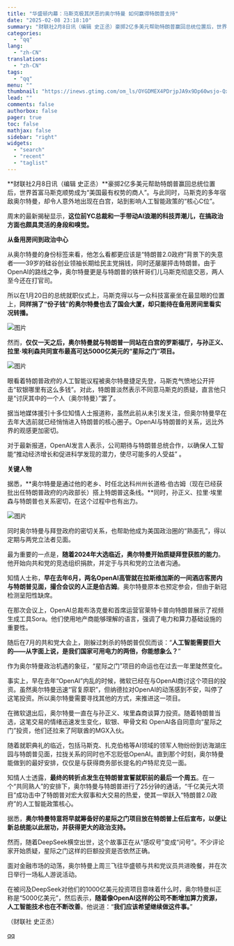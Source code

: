```yaml
---
title: "华盛顿内幕：马斯克极其厌恶的奥尔特曼 如何赢得特朗普支持"
date: "2025-02-08 23:18:10"
summary: "财联社2月8日讯（编辑 史正丞）豪掷2亿多美元帮助特朗普赢回总统位置后，世界首富马斯克顺势成为“美国..."
categories:
  - "qq"
lang:
  - "zh-CN"
translations:
  - "zh-CN"
tags:
  - "qq"
menu: ""
thumbnail: "https://inews.gtimg.com/om_ls/OYGDMEX4PDrjpJA9x9Dp60wsjo-QxHwfhizbbRdaLZrXcAA_640360/0"
lead: ""
comments: false
authorbox: false
pager: true
toc: false
mathjax: false
sidebar: "right"
widgets:
  - "search"
  - "recent"
  - "taglist"
---
```


**财联社2月8日讯（编辑 史正丞）**豪掷2亿多美元帮助特朗普赢回总统位置后，世界首富马斯克顺势成为“美国最有权势的商人”。与此同时，马斯克的多年宿敌奥尔特曼，却令人意外地出现在白宫，站到影响人工智能政策的“核心C位”。

周末的最新揭秘显示，**这位前YC总裁和一手带动AI浪潮的科技弄潮儿，在搞政治方面也颇具灵活的身段和嗅觉。**

**从备用房间到政治中心**

从奥尔特曼的身份标签来看，他怎么看都更应该是“特朗普2.0政府”背景下的失意者——39岁的硅谷创业领袖长期给民主党捐钱，同时还屡屡抨击特朗普。由于OpenAI的路线之争，奥尔特曼更是与特朗普的铁杆哥们儿马斯克彻底交恶，两人至今还在打官司。

所以在1月20日的总统就职仪式上，马斯克得以与一众科技富豪坐在最显眼的位置上，**同样捐了“份子钱”的奥尔特曼也去了国会大厦，却只能待在备用房间里看实况转播。**

![图片](https://inews.gtimg.com/om_bt/Or-mOobTQ4jiIyof_13DsUuxkEpj3B_OFxKRP7kONr1BcAA/641)

然而，**仅仅一天之后，奥尔特曼就与特朗普一同站在白宫的罗斯福厅，与孙正义、拉里·埃利森共同宣布最高可达5000亿美元的“星际之门”项目。**

![图片](https://inews.gtimg.com/om_bt/OHI00HYTnN83b7ME0BXRlJR7hBpreC9j1Hh-9lEiVtlWsAA/641)

眼看着特朗普政府的人工智能议程被奥尔特曼捷足先登，马斯克气愤地公开抨击“软银哪里有这么多钱”。对此，特朗普淡然表示不同意马斯克的质疑，直言他只是“讨厌其中的一个人（奥尔特曼）”罢了。

据当地媒体援引十多位知情人士报道称，虽然此前从未引发关注，但奥尔特曼早在去年大选前就已经悄悄进入特朗普的核心圈子。OpenAI与特朗普的关系，远比外界的观感更加密切。

对于最新报道，OpenAI发言人表示，公司期待与特朗普总统合作，以确保人工智能“推动经济增长和促进科学发现的潜力，使尽可能多的人受益” 。

**关键人物**

据悉，**奥尔特曼是通过他的老乡、时任北达科州州长道格·伯古姆（现在已经获批出任特朗普政府的内政部长）搭上特朗普这条线。**同时，孙正义、拉里·埃里森与特朗普也关系密切，在这个过程中也有出力。

![图片](https://inews.gtimg.com/om_bt/ObA_EmcDL3ZLDPhpV6ClUmgXf9eqqudakmQMP8v0YpLaEAA/641)

同时奥尔特曼与拜登政府的密切关系，也帮助他成为美国政治圈的“熟面孔”，得以定期与两党立法者见面。

最为重要的一点是，**随着2024年大选临近，奥尔特曼开始质疑拜登获胜的能力**。他开始向共和党的竞选组织捐款，并定于与共和党的立法者沟通。

知情人士称，**早在去年6月，两名OpenAI高管就在拉斯维加斯的一间酒店客房内与特朗普见面，撮合会议的人正是伯古姆**。奥尔特曼原本也预定参会，但由于新冠检测呈阳性缺席。

在那次会议上，OpenAI总裁布洛克曼和首席运营官莱特卡普向特朗普展示了视频生成工具Sora。他们使用地产商能够理解的语言，强调了电力和算力基础设施的重要性。

随后在7月的共和党大会上，刚躲过刺杀的特朗普侃侃而谈：“**人工智能需要巨大的——从字面上说，是我们国家可用电力的两倍，你能想象么？**”

作为奥尔特曼政治机遇的象征，“星际之门”项目的命运也在过去一年里陡然变化。

事实上，早在去年“OpenAI”内乱的时候，微软已经在与OpenAI商讨这个项目的投资。虽然奥尔特曼迅速“官复原职”，但纳德拉对OpenAI的动荡感到不安，叫停了这笔投资。所以奥尔特曼需要寻找其他的方式，来推进这一项目。

在微软退出后，奥尔特曼一直在与孙正义、埃里森商谈算力投资。随着特朗普当选，这笔交易的情绪迅速发生变化，软银、甲骨文和 OpenAI各自同意向“星际之门”投资，他们还拉来了阿联酋的MGX入伙。

随着就职典礼的临近，包括马斯克、扎克伯格等AI领域的领军人物纷纷到访海湖庄园与特朗普见面，拉拢关系的同时也不忘贬低OpenAI。直到那个时刻，奥尔特曼能做到的最好安排，仅仅是与获得商务部长提名的卢特尼克见一面。

知情人士透露，**最终的转折点发生在特朗普宣誓就职前的最后一个周五**。在一个“共同熟人”的安排下，奥尔特曼与特朗普进行了25分钟的通话，“千亿美元大项目”成功击中了特朗普对宏大叙事和大交易的热爱，使其一举跃入“特朗普2.0政府”的人工智能政策核心。

据悉，**奥尔特曼特意将早就筹备好的星际之门项目放在特朗普上任后宣布，以便让新总统能以此居功，并获得更大的政治支持。**

然而，随着DeepSeek横空出世，这个故事正在从“感叹号”变成“问号”。不少评论家开始质疑，星际之门这样的巨额投资是否依然正确。

面对金融市场的动荡，奥尔特曼上周三飞往华盛顿与共和党议员共进晚餐，并在次日举行一场私人游说活动。

在被问及DeepSeek对他们的1000亿美元投资项目意味着什么时，奥尔特曼纠正称是“5000亿美元”，然后表示，**随着像OpenAI这样的公司不断增加算力资源，人工智能技术也在不断改善**。他说道：“**我们应该希望继续做这件事。**”

（财联社 史正丞）

[qq](https://new.qq.com/rain/a/20250208A08XJR00)
